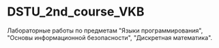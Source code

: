 # DSTU_2nd_course_VKB
Лабораторные работы по предметам "Языки программирования", "Основы информационной безопасности", "Дискретная математика". 
